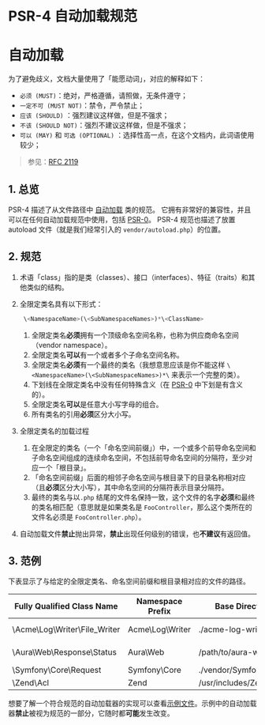 # PSR-4 自动加载规范

# 自动加载

为了避免歧义，文档大量使用了「能愿动词」，对应的解释如下：

- `必须 (MUST)`：绝对，严格遵循，请照做，无条件遵守；
- `一定不可 (MUST NOT)`：禁令，严令禁止；
- `应该 (SHOULD)` ：强烈建议这样做，但是不强求；
- `不该 (SHOULD NOT)`：强烈不建议这样做，但是不强求；
- `可以 (MAY)` 和 `可选 (OPTIONAL)` ：选择性高一点，在这个文档内，此词语使用较少；

> 参见：[RFC 2119](http://www.ietf.org/rfc/rfc2119.txt)

## 1. 总览

PSR-4 描述了从文件路径中 [自动加载](http://php.net/autoload) 类的规范。 它拥有非常好的兼容性，并且可以在任何自动加载规范中使用，包括 [PSR-0](https://github.com/php-fig/fig-standards/blob/master/accepted/PSR-0.md)。 PSR-4 规范也描述了放置 autoload 文件（就是我们经常引入的 `vendor/autoload.php`）的位置。

## 2. 规范

1. 术语「class」指的是类（classes）、接口（interfaces）、特征（traits）和其他类似的结构。

2. 全限定类名具有以下形式：

   ```php
    \<NamespaceName>(\<SubNamespaceNames>)*\<ClassName>
   ```

    1. 全限定类名**必须**拥有一个顶级命名空间名称，也称为供应商命名空间（vendor namespace）。
    2. 全限定类名**可以**有一个或者多个子命名空间名称。
    3. 全限定类名**必须**有一个最终的类名（我想意思应该是你不能这样 `\<NamespaceName>(\<SubNamespaceNames>)*\` 来表示一个完整的类）。
    4. 下划线在全限定类名中没有任何特殊含义（在 [PSR-0](https://learnku.com/docs/psr/psr-0-automatic-loading-specification) 中下划是有含义的）。
    5. 全限定类名**可以**是任意大小写字母的组合。
    6. 所有类名的引用**必须**区分大小写。

3. 全限定类名的加载过程

    1. 在全限定的类名（一个「命名空间前缀」）中，一个或多个前导命名空间和子命名空间组成的连续命名空间，不包括前导命名空间的分隔符，至少对应一个「根目录」。
    2. 「命名空间前缀」后面的相邻子命名空间与根目录下的目录名称相对应（且**必须**区分大小写），其中命名空间的分隔符表示目录分隔符。
    3. 最终的类名与以`.php` 结尾的文件名保持一致，这个文件的名字**必须**和最终的类名相匹配（意思就是如果类名是 `FooController`，那么这个类所在的文件名必须是 `FooController.php`）。

4. 自动加载文件**禁止**抛出异常，**禁止**出现任何级别的错误，也**不建议**有返回值。

## 3. 范例

下表显示了与给定的全限定类名、命名空间前缀和根目录相对应的文件的路径。

| Fully Qualified Class Name   | Namespace Prefix | Base Directory         | Resulting File Path                       |
| ---------------------------- | ---------------- | ---------------------- | ----------------------------------------- |
| \Acme\Log\Writer\File_Writer | Acme\Log\Writer  | ./acme-log-writer/lib/ | ./acme-log-writer/lib/File_Writer.php     |
| \Aura\Web\Response\Status    | Aura\Web         | /path/to/aura-web/src/ | /path/to/aura-web/src/Response/Status.php |
| \Symfony\Core\Request        | Symfony\Core     | ./vendor/Symfony/Core/ | ./vendor/Symfony/Core/Request.php         |
| \Zend\Acl                    | Zend             | /usr/includes/Zend/    | /usr/includes/Zend/Acl.php                |

想要了解一个符合规范的自动加载器的实现可以查看[示例文件](https://github.com/php-fig/fig-standards/blob/master/accepted/PSR-4-autoloader-examples.md)。示例中的自动加载器**禁止**被视为规范的一部分，它随时都**可能**发生改变。